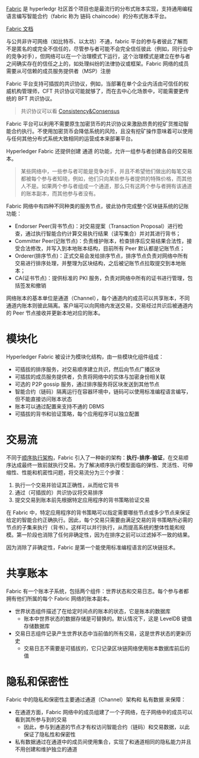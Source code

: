 
[Fabric](https://github.com/hyperledger/fabric) 是 hyperledgr 社区首个项目也是最流行的分布式账本实现，支持通用编程语言编写智能合约（fabric 称为 链码 chaincode）的分布式账本平台。

[Fabric 文档](https://hyperledger-fabric.readthedocs.io/zh_CN/latest/index.html)

与公共非许可网络（如比特币、以太坊）不通，fabric 平台的参与者彼此了解而不是匿名的或完全不信任的，尽管参与者可能不会完全信任彼此（例如，同行业中的竞争对手），但网络可以在一个治理模式下运行，这个治理模式是建立在参与者之间确实存在的信任之上的，如处理纠纷的法律协议或框架。Fabric 网络的成员需要从可信赖的成员服务提供者（MSP）注册

Fabric 平台支持可插拔的共识协议，例如，当部署在单个企业内活由可信任的权威机构管理师，CFT 共识协议可能就够了，而在去中心化场景中，可能需要更传统的 BFT 共识协议。

> 共识协议可以看 [Consistency&Consensus](https://github.com/fms5cmS/arts/blob/master/share/12_consistency%26consensus.md)

Fabric 平台可以利用不需要原生加密货币的共识协议来激励昂贵的挖矿货推动智能合约执行。不使用加密货币会降低系统的风险，且没有挖矿操作意味着可以使用与任何其他分布式系统大致相同的运营成本来部署平台。

Hyperledger Fabric 还提供创建 通道 的功能，允许一组参与者创建各自的交易账本。

> 某些网络中，一些参与者可能是竞争对手，并且不希望他们做出的每笔交易都被每个参与者知晓，例如，他们只向某些参与者提供的特殊价格，而其他人不是。如果两个参与者组成一个通道，那么只有这两个参与者拥有该通道的账本副本，而其他参与者没有。

Fabric 网络中有四种不同种类的服务节点，彼此协作完成整个区块链系统的记账功能：

- Endorser Peer(背书节点)：对交易提案（Transaction Proposal）进行检查，通过执行智能合约计算交易执行结果（读写集合）并对其进行背书；
- Committer Peer(记账节点)：负责维护账本，检查排序后交易结果合法性，接受合法修改，并写入到本地账本结构，目前所有 Peer 默认都是记账节点；
- Orderer(排序节点)：正式交易会发给排序节点，排序节点负责对网络中所有交易进行排序处理，并整理为区块结构，之后被记账节点拉取提交到本地账本；
- CA(证书节点)：提供标准的 PKI 服务，负责对网络中所有的证书进行管理，包括签发和撤销

网络账本的基本单位是通道（Channel），每个通道内的成员可以共享账本，不同通道内账本则彼此隔离。客户端可以向网络内发送交易，交易经过共识后被通道内的 Peer 节点接收并更新本地对应的账本。

# 模块化

Hyperledger Fabric 被设计为模块化结构，由一些模块化组件组成：

- 可插拔的排序服务，对交易顺序建立共识，然后向节点广播区块
- 可插拔的成员服务提供者，负责将网络中的实体与加密身份相关联
- 可选的 P2P gossip 服务，通过排序服务将区块发送到其他节点
- 智能合约（链码）隔离运行在容器环境中，链码可以使用标准编程语言编写，但不能直接访问账本状态
- 账本可以通过配置来支持不通的 DBMS
- 可插拔的背书和验证策略，每个应用程序可以独立配置

# 交易流

不同于[顺序执行架构](./01-blockchain.md#顺序执行架构)，Fabric 引入了一种新的架构：**执行-排序-验证**，在交易顺序达成最终一致前就执行交易。为了解决顺序执行模型面临的弹性、灵活性、可伸缩性、性能和机密性问题，将交易流分为三个步骤：

1. 执行一个交易并验证其正确性，从而给它背书
2. 通过（可插拔的）共识协议将交易排序
3. 提交交易到账本前先根据特定应用程序的背书策略验证交易

在 Fabric 中，特定应用程序的背书策略可以指定需要哪些节点或多少节点来保证给定的智能合约正确执行。因此，每个交易只需要由满足交易的背书策略所必需的节点的子集来执行（背书）。这样可以并行执行，从而提高系统的整体性能和规模。第一阶段也消除了任何非确定性，因为在排序之前可以过滤掉不一致的结果。

因为消除了非确定性，Fabric 是第一个能使用标准编程语言的区块链技术。

# 共享账本

Fabric 有一个账本子系统，包括两个组件：世界状态和交易日志。每个参与者都拥有他们所属的每个 Fabric 网络的账本副本。

- 世界状态组件描述了在给定时间点的账本的状态，它是账本的数据库
  - 账本中世界状态的数据存储是可替换的。默认情况下，这是 LevelDB 键值存储数据库
- 交易日志组件记录产生世界状态中当前值的所有交易，这是世界状态的更新历史
  - 交易日志不需要是可插拔的，它只记录区块链网络使用账本数据库前后的值

# 隐私和保密性

Fabric 中的隐私和保密性主要通过通道（Channel）架构和 私有数据 来保障：

- 在通道方面，Fabric 网络中的成员组建了一个子网络，在子网络中的成员可以看到其所参与到的交易
  - 因此，参与到通道的节点才有权访问智能合约（链码）和交易数据，以此保证了隐私性和保密性
- 私有数据通过在通道中的成员间使用集合，实现了和通道相同的隐私能力并且不用创建和维护独立的通道
